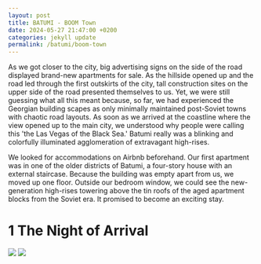 ```yaml
---
layout: post
title: BATUMI - BOOM Town
date: 2024-05-27 21:47:00 +0200
categories: jekyll update
permalink: /batumi/boom-town
---
```


As we got closer to the city, big advertising signs on the side of the road displayed brand-new apartments for sale. As the hillside opened up and the road led through the first outskirts of the city, tall construction sites on the upper side of the road presented themselves to us. Yet, we were still guessing what all this meant because, so far, we had experienced the Georgian building scapes as only minimally maintained post-Soviet towns with chaotic road layouts. As soon as we arrived at the coastline where the view opened up to the main city, we understood why people were calling this 'the Las Vegas of the Black Sea.' Batumi really was a blinking and colorfully illuminated agglomeration of extravagant high-rises. 

We looked for accommodations on Airbnb beforehand. Our first apartment was in one of the older districts of Batumi, a four-story house with an external staircase. Because the building was empty apart from us, we moved up one floor. Outside our bedroom window, we could see the new-generation high-rises towering above the tin roofs of the aged apartment blocks from the Soviet era. It promised to become an exciting stay.
# 1 The Night of Arrival

<img src="http://ausdruck.website/media/photo_batumi1">

<img src="http://www.bennettcreations.de/files/bennettcreations/photos/Georgia%20Batumi%202024/IMG_2438sm.jpg">
